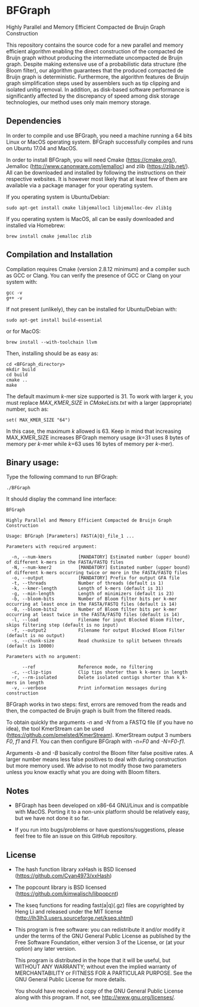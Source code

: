# BFGraph

Highly Parallel and Memory Efficient Compacted de Bruijn Graph Construction

This repository contains the source code for a new parallel and memory efficient algorithm enabling the direct construction of the compacted de Bruijn graph without producing the intermediate uncompacted de Bruijn graph. Despite making extensive use of a probabilistic data structure (the Bloom filter), our algorithm guarantees that the produced compacted de Bruijn graph is deterministic. Furthermore, the algorithm features de Bruijn graph simplification steps used by assemblers such as tip clipping and isolated unitig removal. In addition, as disk-based software performance is significantly affected by the discrepancy of speed among disk storage technologies, our method uses only main memory storage.

## Dependencies

In order to compile and use BFGraph, you need a machine running a 64 bits Linux or MacOS operating system. BFGraph successfully compiles and runs on Ubuntu 17.04 and MacOS.

In order to install BFGraph, you will need Cmake (https://cmake.org/), Jemalloc (http://www.canonware.com/jemalloc) and zlib (https://zlib.net/). All can be downloaded and installed by following the instructions on their respective websites. It is however most likely that at least few of them are available via a package manager for your operating system.

If you operating system is Ubuntu/Debian:
```
sudo apt-get install cmake libjemalloc1 libjemalloc-dev zlib1g
```

If you operating system is MacOS, all can be easily downloaded and installed via Homebrew:
```
brew install cmake jemalloc zlib
```

## Compilation and Installation

Compilation requires Cmake (version 2.8.12 minimum) and a compiler such as GCC or Clang. You can verify the presence of GCC or Clang on your system with:
```
gcc -v
g++ -v
```

If not present (unlikely), they can be installed for Ubuntu/Debian with:
```
sudo apt-get install build-essential
```

or for MacOS:
```
brew install --with-toolchain llvm
```

Then, installing should be as easy as:
```
cd <BFGraph_directory>
mkdir build
cd build
cmake ..
make
```

The default maximum *k*-mer size supported is 31. To work with larger *k*, you must replace *MAX_KMER_SIZE* in *CMakeLists.txt* with a larger (appropriate) number, such as:
```
set( MAX_KMER_SIZE "64")
```

In this case, the maximum *k* allowed is 63. Keep in mind that increasing MAX_KMER_SIZE increases BFGraph memory usage (*k*=31 uses 8 bytes of memory per *k*-mer while *k*=63 uses 16 bytes of memory per *k*-mer).

## Binary usage:

Type the following command to run BFGraph:
```
./BFGraph
```

It should display the command line interface:
```
BFGraph

Highly Parallel and Memory Efficient Compacted de Bruijn Graph Construction

Usage: BFGraph [Parameters] FAST(A|Q)_file_1 ...

Parameters with required argument:

  -n, --num-kmers          [MANDATORY] Estimated number (upper bound) of different k-mers in the FASTA/FASTQ files
  -N, --num-kmer2          [MANDATORY] Estimated number (upper bound) of different k-mers occurring twice or more in the FASTA/FASTQ files
  -o, --output             [MANDATORY] Prefix for output GFA file
  -t, --threads            Number of threads (default is 1)
  -k, --kmer-length        Length of k-mers (default is 31)
  -g, --min-length         Length of minimizers (default is 23)
  -b, --bloom-bits         Number of Bloom filter bits per k-mer occurring at least once in the FASTA/FASTQ files (default is 14)
  -B, --bloom-bits2        Number of Bloom filter bits per k-mer occurring at least twice in the FASTA/FASTQ files (default is 14)
  -l, --load               Filename for input Blocked Bloom Filter, skips filtering step (default is no input)
  -f, --output2            Filename for output Blocked Bloom Filter (default is no output)
  -s, --chunk-size         Read chunksize to split between threads (default is 10000)

Parameters with no argument:

      --ref                Reference mode, no filtering
  -c, --clip-tips          Clip tips shorter than k k-mers in length
  -r, --rm-isolated        Delete isolated contigs shorter than k k-mers in length
  -v, --verbose            Print information messages during construction
```

BFGraph works in two steps: first, errors are removed from the reads and then, the compacted de Bruijn graph is built from the filtered reads.

To obtain quickly the arguments *-n* and *-N* from a FASTQ file (if you have no idea), the tool KmerStream can be used (https://github.com/pmelsted/KmerStream). KmerStream output 3 numbers *F0*, *f1* and *F1*. You can then configure BFGraph with *-n=F0* and *-N=F0-f1*.

Arguments *-b* and *-B* basically control the Bloom filter false positive rates. A larger number means less false positives to deal with during construction but more memory used. We advise to not modify those two parameters unless you know exactly what you are doing with Bloom filters.

## Notes

* BFGraph has been developed on x86-64 GNU/Linux and is compatible with MacOS. Porting it to a non-unix platform should be relatively easy, but we have not done it so far.

* If you run into bugs/problems or have questions/suggestions, please feel free to file an issue on this GitHub repository.

## License

* The hash function library xxHash is BSD licensed (https://github.com/Cyan4973/xxHash)

* The popcount library is BSD licensed (https://github.com/kimwalisch/libpopcnt)

* The kseq functions for reading fast(a|q)(.gz) files are copyrighted by Heng Li and released
  under the MIT license (http://lh3lh3.users.sourceforge.net/kseq.shtml)

*   This program is free software: you can redistribute it and/or modify
    it under the terms of the GNU General Public License as published by
    the Free Software Foundation, either version 3 of the License, or
    (at your option) any later version.

    This program is distributed in the hope that it will be useful,
    but WITHOUT ANY WARRANTY; without even the implied warranty of
    MERCHANTABILITY or FITNESS FOR A PARTICULAR PURPOSE.  See the
    GNU General Public License for more details.

    You should have received a copy of the GNU General Public License
    along with this program.  If not, see <http://www.gnu.org/licenses/>.
